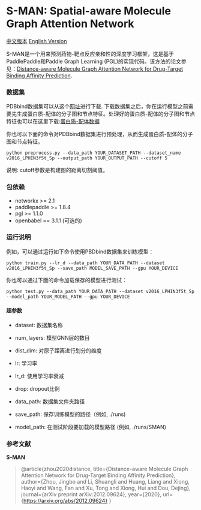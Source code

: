 # S-MAN: Spatial-aware Molecule Graph Attention Network

[中文版本](./README_CN.md) [English Version](./README.md)

S-MAN是一个用来预测药物-靶点反应亲和性的深度学习框架，这是基于PaddlePaddle和Paddle Graph Learning (PGL)的实现代码。该方法的论文参见：[Distance-aware Molecule Graph Attention Network for Drug-Target Binding Affinity Prediction](https://arxiv.org/abs/2012.09624).

### 数据集
PDBbind数据集可以从这个[网址](http://pdbbind-cn.org/download.php)进行下载.
下载数据集之后，你在运行模型之前需要先生成蛋白质-配体的分子图和节点特征。处理好的蛋白质-配体的分子图和节点特征也可以在这里下载:[蛋白质-配体数据](https://baidu-nlp.bj.bcebos.com/PaddleHelix%2Fdatasets%2Fdti_datasets%2Fsman-data.tgz)

你也可以下面的命令对PDBbind数据集进行预处理，从而生成蛋白质-配体的分子图和节点特征。
```
python preprocess.py --data_path YOUR_DATASET_PATH --dataset_name v2016_LPHIN3f5t_Sp --output_path YOUR_OUTPUT_PATH --cutoff 5
```
说明: cutoff参数是构建图的距离切割阈值。



### 包依赖

- networkx >= 2.1
- paddlepaddle >=  1.8.4
- pgl >= 1.1.0
- openbabel == 3.1.1 (可选的)
### 运行说明

例如，可以通过运行如下命令使用PBDbind数据集来训练模型：
```
python train.py --lr_d --data_path YOUR_DATA_PATH --dataset v2016_LPHIN3f5t_Sp --save_path MODEL_SAVE_PATH --gpu YOUR_DEVICE
```
你也可以通过下面的命令加载保存的模型进行测试：
```
python test.py --data_path YOUR_DATA_PATH --dataset v2016_LPHIN3f5t_Sp --model_path YOUR_MODEL_PATH --gpu YOUR_DEVICE
```
#### 超参数

- dataset: 数据集名称
- num_layers: 模型GNN层的数目
- dist_dim: 对原子距离进行划分的维度
- lr: 学习率
- lr_d: 使用学习率衰减
- drop: dropout比例

- data_path: 数据集文件夹路径
- save_path: 保存训练模型的路径（例如, ./runs)
- model_path: 在测试阶段要加载的模型路径 (例如, ./runs/SMAN)

### 参考文献

**S-MAN**
> @article{zhou2020distance,
  title={Distance-aware Molecule Graph Attention Network for Drug-Target Binding Affinity Prediction},
  author={Zhou, Jingbo and Li, Shuangli and Huang, Liang and Xiong, Haoyi and Wang, Fan and Xu, Tong and Xiong, Hui and Dou, Dejing},
  journal={arXiv preprint arXiv:2012.09624},
  year={2020},
  url={https://arxiv.org/abs/2012.09624}
}
	

